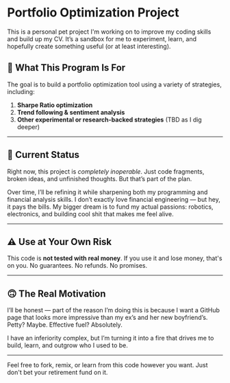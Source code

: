 # Portfolio Optimization Project

This is a personal pet project I'm working on to improve my coding skills and build up my CV. It’s a sandbox for me to experiment, learn, and hopefully create something useful (or at least interesting).

## 🎯 What This Program Is For

The goal is to build a portfolio optimization tool using a variety of strategies, including:

1. **Sharpe Ratio optimization**
2. **Trend following & sentiment analysis**
3. **Other experimental or research-backed strategies** (TBD as I dig deeper)

---

## 🚧 Current Status

Right now, this project is *completely inoperable*. Just code fragments, broken ideas, and unfinished thoughts. But that’s part of the plan.

Over time, I’ll be refining it while sharpening both my programming and financial analysis skills. I don’t exactly love financial engineering — but hey, it pays the bills. My bigger dream is to fund my actual passions: robotics, electronics, and building cool shit that makes me feel alive.

---

## ⚠️ Use at Your Own Risk

This code is **not tested with real money**. If you use it and lose money, that's on you. No guarantees. No refunds. No promises.

---

## 🙃 The Real Motivation

I’ll be honest — part of the reason I’m doing this is because I want a GitHub page that looks more impressive than my ex’s and her new boyfriend’s. Petty? Maybe. Effective fuel? Absolutely.

I have an inferiority complex, but I’m turning it into a fire that drives me to build, learn, and outgrow who I used to be.

---

Feel free to fork, remix, or learn from this code however you want. Just don't bet your retirement fund on it.  